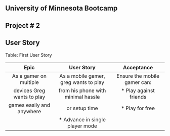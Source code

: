 ## University of Minnesota Bootcamp

## Project # 2





## User Story

Table: First User Story

 |             Epic               |                 User Story               |           Acceptance              |
 |:------------------------------: | :------------------------------: | :------------------------------: |
 |As a gamer on multiple |           As a mobile gamer, greg wants to play  |    Ensure the mobile gamer can:
 |devices Greg wants to play |       from his phone with minimal hassle |         * Play against friends
 |games easily and anywhere |        or setup time  |                             * Play for free
                                                                              |    * Advance in single player mode
